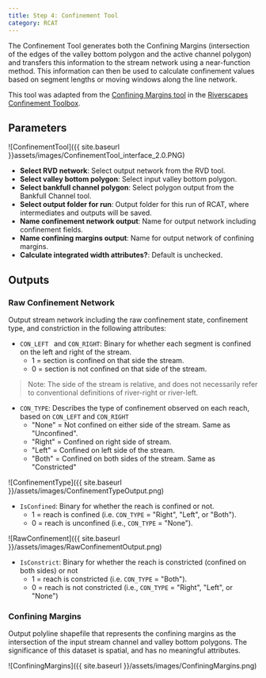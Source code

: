 ```yaml
---
title: Step 4: Confinement Tool
category: RCAT
---
```


The Confinement Tool generates both the Confining Margins (intersection of the edges of the valley bottom polygon and the active channel polygon) and transfers this information to the stream network using a near-function method. This information can then be used to calculate confinement values based on  segment lengths or moving windows along the line network. 

This tool was adapted from the [Confining Margins tool](http://confinement.riverscapes.xyz/Generate-Confining-Margins.html) in the [Riverscapes Confinement Toolbox](http://confinement.riverscapes.xyz/).

## Parameters

![ConfinementTool]({{ site.baseurl }}assets/images/ConfinementTool_interface_2.0.PNG)

- **Select RVD network**: Select output network from the RVD tool.
- **Select valley bottom polygon**: Select input valley bottom polygon.
- **Select bankfull channel polygon**: Select polygon output from the Bankfull Channel tool. 
- **Select output folder for run**: Output folder for this run of RCAT, where intermediates and outputs will be saved.
- **Name confinement network output**: Name for output network including confinement fields.
- **Name confining margins output**: Name for output network of confining margins.
- **Calculate integrated width attributes?**: Default is unchecked.

## Outputs

### Raw Confinement Network

Output stream network including the raw confinement state, confinement type, and constriction in the following attributes:

- `CON_LEFT ` and `CON_RIGHT`: Binary for whether each segment is confined on the left and right of the stream.
  - 1 = section is confined on that side the stream.
  - 0 = section is not confined on that side of the stream. 

> Note: The side of the stream is relative, and does not necessarily refer to conventional definitions of river-right or river-left.

- `CON_TYPE`: Describes the type of confinement observed on each reach, based on `CON_LEFT` and `CON_RIGHT`
  - "None" = Not confined on either side of the stream. Same as "Unconfined".
  - "Right" = Confined on right side of stream.
  - "Left" = Confined on left side of the stream. 
  - "Both" = Confined on both sides of the stream. Same as "Constricted"

![ConfinementType]({{ site.baseurl }}/assets/images/ConfinementTypeOutput.png)

- `IsConfined`: Binary for whether the reach is confined or not.
  - 1 = reach is confined (i.e. `CON_TYPE` = "Right", "Left", or "Both").
  - 0 = reach is unconfined (i.e., `CON_TYPE` = "None").

![RawConfinement]({{ site.baseurl }}/assets/images/RawConfinementOutput.png)

- `IsConstrict`: Binary for whether the reach is constricted (confined on both sides) or not
  - 1 = reach is constricted (i.e. `CON_TYPE` = "Both").
  - 0 = reach is not constricted (i.e., `CON_TYPE` = "Right", "Left", or "None")

### Confining Margins

Output polyline shapefile that represents the confining margins as the intersection of the input stream channel and valley bottom polygons. The significance of this dataset is spatial, and has no meaningful attributes. 

![ConfiningMargins]({{ site.baseurl }}/assets/images/ConfiningMargins.png)